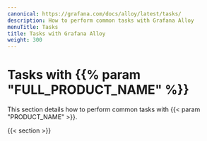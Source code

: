```yaml
---
canonical: https://grafana.com/docs/alloy/latest/tasks/
description: How to perform common tasks with Grafana Alloy
menuTitle: Tasks
title: Tasks with Grafana Alloy
weight: 300
---
```


# Tasks with {{% param "FULL_PRODUCT_NAME" %}}

This section details how to perform common tasks with {{< param "PRODUCT_NAME" >}}.

{{< section >}}
